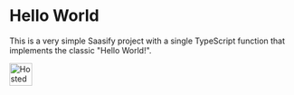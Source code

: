 # Hello World

This is a very simple Saasify project with a single TypeScript function that implements the classic "Hello World!".

<a href="https://saasify.sh">
  <img
    src="https://badges.saasify.sh"
    height="40"
    alt="Hosted API"
  />
</a>
